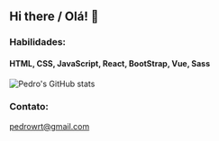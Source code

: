 ## Hi there   /   Olá! 👋   

### Habilidades:
#### HTML, CSS, JavaScript, React, BootStrap, Vue, Sass

![Pedro's GitHub stats](https://github-readme-stats.vercel.app/api?username=pedrowrt&show_icons=true&theme=dracula)

### Contato:
pedrowrt@gmail.com
